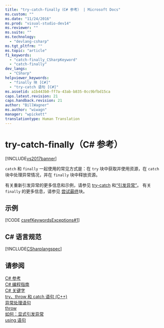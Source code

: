 ```yaml
---
title: "try-catch-finally（C# 参考） | Microsoft Docs"
ms.custom: ""
ms.date: "11/24/2016"
ms.prod: "visual-studio-dev14"
ms.reviewer: ""
ms.suite: ""
ms.technology: 
  - "devlang-csharp"
ms.tgt_pltfrm: ""
ms.topic: "article"
f1_keywords: 
  - "catch-finally_CSharpKeyword"
  - "catch-finally"
dev_langs: 
  - "CSharp"
helpviewer_keywords: 
  - "finally 块 [C#]"
  - "try-catch 语句 [C#]"
ms.assetid: a1b443b0-ff7a-43ab-b835-0cc9bfbd15ca
caps.latest.revision: 21
caps.handback.revision: 21
author: "BillWagner"
ms.author: "wiwagn"
manager: "wpickett"
translationtype: Human Translation
---
```

# try-catch-finally（C# 参考）
[!INCLUDE[vs2017banner](../../../csharp/includes/vs2017banner.md)]

`catch` 和 `finally` 一起使用的常见方式是：在 `try` 块中获取并使用资源，在 `catch` 块中处理异常情况，并在 `finally` 块中释放资源。  
  
 有关重新引发异常的更多信息和示例，请参见 [try\-catch](../../../csharp/language-reference/keywords/try-catch.md) 和[“引发异常”](../Topic/How%20to:%20Explicitly%20Throw%20Exceptions.md)。  有关 `finally` 的更多信息，请参见 [尝试最终](../../../csharp/language-reference/keywords/try-finally.md)块。  
  
## 示例  
 [!CODE [csrefKeywordsExceptions#1](../CodeSnippet/VS_Snippets_VBCSharp/csrefKeywordsExceptions#1)]  
  
## C\# 语言规范  
 [!INCLUDE[CSharplangspec](../../../csharp/language-reference/keywords/includes/csharplangspec_md.md)]  
  
## 请参阅  
 [C\# 参考](../../../csharp/language-reference/index.md)   
 [C\# 编程指南](../../../csharp/programming-guide/index.md)   
 [C\# 关键字](../../../csharp/language-reference/keywords/index.md)   
 [try、throw 和 catch 语句 \(C\+\+\)](/visual-cpp/cpp/try-throw-and-catch-statements-cpp)   
 [异常处理语句](../../../csharp/language-reference/keywords/exception-handling-statements.md)   
 [throw](../../../csharp/language-reference/keywords/throw.md)   
 [如何：显式引发异常](../Topic/How%20to:%20Explicitly%20Throw%20Exceptions.md)   
 [using 语句](../../../csharp/language-reference/keywords/using-statement.md)